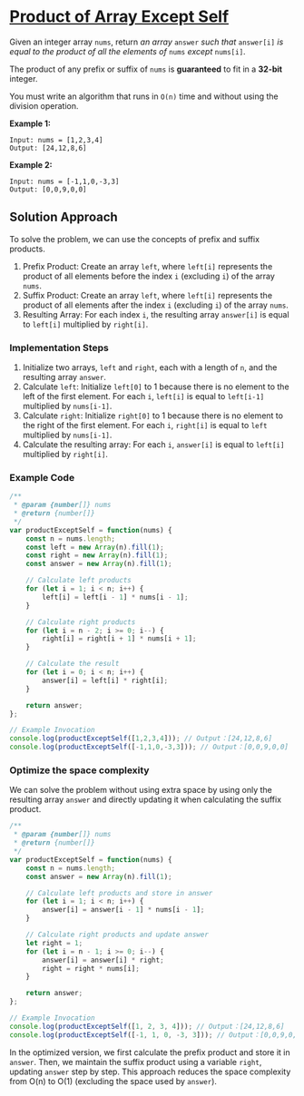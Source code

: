 # [Product of Array Except Self](https://leetcode.cn/problems/product-of-array-except-self/)

Given an integer array `nums`, return *an array* `answer` *such that* `answer[i]` *is equal to the product of all the elements of* `nums` *except* `nums[i]`.

The product of any prefix or suffix of `nums` is **guaranteed** to fit in a **32-bit** integer.

You must write an algorithm that runs in `O(n)` time and without using the division operation.

 

**Example 1:**

```
Input: nums = [1,2,3,4]
Output: [24,12,8,6]
```

**Example 2:**

```
Input: nums = [-1,1,0,-3,3]
Output: [0,0,9,0,0]
```

 ## Solution Approach

To solve the problem, we can use the concepts of prefix and suffix products.

1. Prefix Product: Create an array `left`, where `left[i]` represents the product of all elements before the index `i` (excluding `i`) of the array `nums`.
1. Suffix Product: Create an array `left`, where `left[i]` represents the product of all elements after the index `i` (excluding `i`) of the array `nums`.
1. Resulting Array: For each index `i`, the resulting array `answer[i]` is equal to `left[i]` multiplied by `right[i]`.

### Implementation Steps

1. Initialize two arrays, `left` and `right`, each with a length of `n`, and the resulting array `answer`.
2. Calculate `left`: Initialize `left[0]` to 1 because there is no element to the left of the first element. For each `i`, `left[i]` is equal to `left[i-1]` multiplied by `nums[i-1]`.
3. Calculate `right`: Initialize `right[0]` to 1 because there is no element to the right of the first element. For each `i`, `right[i]` is equal to `left` multiplied by `nums[i-1]`.
4. Calculate the resulting array: For each `i`, `answer[i]` is equal to `left[i]` multiplied by `right[i]`.

### Example Code

 ```js
 /**
  * @param {number[]} nums
  * @return {number[]}
  */
 var productExceptSelf = function(nums) {
     const n = nums.length;
     const left = new Array(n).fill(1);
     const right = new Array(n).fill(1);
     const answer = new Array(n).fill(1);
 
     // Calculate left products
     for (let i = 1; i < n; i++) {
         left[i] = left[i - 1] * nums[i - 1];
     }
 
     // Calculate right products
     for (let i = n - 2; i >= 0; i--) {
         right[i] = right[i + 1] * nums[i + 1];
     }
 
     // Calculate the result
     for (let i = 0; i < n; i++) {
         answer[i] = left[i] * right[i];
     }
 
     return answer;
 };
 
 // Example Invocation
 console.log(productExceptSelf([1,2,3,4])); // Output：[24,12,8,6]
 console.log(productExceptSelf([-1,1,0,-3,3])); // Output：[0,0,9,0,0]
 
 ```

### Optimize the space complexity

We can solve the problem without using extra space by using only the resulting array `answer` and directly updating it when calculating the suffix product.

```js
/**
 * @param {number[]} nums
 * @return {number[]}
 */
var productExceptSelf = function(nums) {
    const n = nums.length;
    const answer = new Array(n).fill(1);

    // Calculate left products and store in answer
    for (let i = 1; i < n; i++) {
        answer[i] = answer[i - 1] * nums[i - 1];
    }

    // Calculate right products and update answer
    let right = 1;
    for (let i = n - 1; i >= 0; i--) {
        answer[i] = answer[i] * right;
        right = right * nums[i];
    }

    return answer;
};

// Example Invocation
console.log(productExceptSelf([1, 2, 3, 4])); // Output：[24,12,8,6]
console.log(productExceptSelf([-1, 1, 0, -3, 3])); // Output：[0,0,9,0,0]
```

In the optimized version, we first calculate the prefix product and store it in `answer`. Then, we maintain the suffix product using a variable `right`, updating `answer` step by step. This approach reduces the space complexity from O(n) to O(1) (excluding the space used by `answer`).